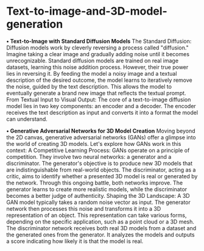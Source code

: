 # Text-to-image-and-3D-model-generation


**• Text-to-Image with Standard Diffusion Models**
The Standard Diffusion: Diffusion models work by cleverly reversing a process called
"diffusion." Imagine taking a clear image and gradually adding noise until it becomes
unrecognizable. Standard diffusion models are trained on real image datasets, learning this
noise addition process. However, their true power lies in reversing it. By feeding the model
a noisy image and a textual description of the desired outcome, the model learns to
iteratively remove the noise, guided by the text description. This allows the model to
eventually generate a brand new image that reflects the textual prompt. From Textual Input
to Visual Output: The core of a text-to-image diffusion model lies in two key components:
an encoder and a decoder. The encoder receives the text description as input and converts
it into a format the model can understand.

**• Generative Adversarial Networks for 3D Model Creation**
Moving beyond the 2D canvas, generative adversarial networks (GANs) offer a glimpse
into the world of creating 3D models. Let's explore how GANs work in this context:
A Competitive Learning Process: GANs operate on a principle of competition. They
involve two neural networks: a generator and a discriminator. The generator's objective is
to produce new 3D models that are indistinguishable from real-world objects. The
discriminator, acting as a critic, aims to identify whether a presented 3D model is real or
generated by the network. Through this ongoing battle, both networks improve. The
generator learns to create more realistic models, while the discriminator becomes a better
judge of authenticity.
Shaping the 3D Landscape: A 3D GAN model typically takes a random noise vector as
input. The generator network then processes this noise and transforms it into a 3D
representation of an object. This representation can take various forms, depending on the
specific application, such as a point cloud or a 3D mesh. The discriminator network receives
both real 3D models from a dataset and the generated ones from the generator. It analyzes
the models and outputs a score indicating how likely it is that the model is real.
